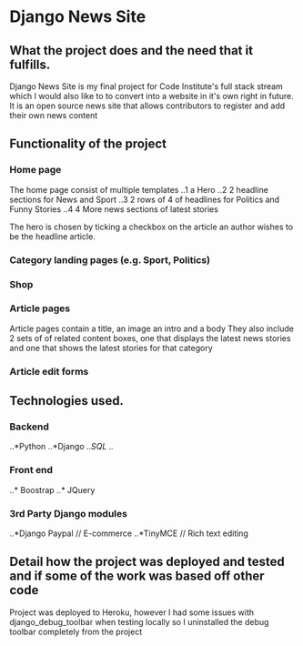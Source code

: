 # Django News Site

## What the project does and the need that it fulfills.

Django News Site is my final project for Code Institute's full stack stream which I would also like to to convert into a website in it's own right in future. It is an open source news site that allows contributors to register and add their own news content

## Functionality of the project

### Home page
The home page consist of multiple templates
..1 a Hero
..2 2 headline sections for News and Sport
..3 2 rows of 4 of headlines for Politics and Funny Stories
..4 4 More news sections of latest stories

The hero is chosen by ticking a checkbox on the article an author wishes to be the headline article.
### Category landing pages (e.g. Sport, Politics)
### Shop
### Article pages

Article pages contain a title, an image an intro and a body
They also include 2 sets of of related content boxes, one that displays the latest news stories and one that shows the latest stories for that category
### Article edit forms

## Technologies used.

### Backend
..*Python
..*Django
..*SQL
..*

### Front end
..* Boostrap
..* JQuery

### 3rd Party Django modules
..*Django Paypal // E-commerce
..*TinyMCE // Rich text editing

## Detail how the project was deployed and tested and if some of the work was based off other code

Project was deployed to Heroku, however I had some issues with django_debug_toolbar when testing locally so I uninstalled the debug toolbar completely from the project


